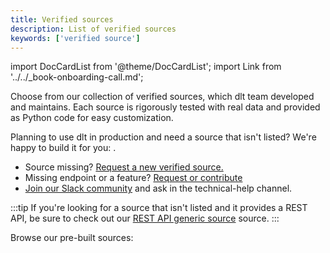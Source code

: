 ```yaml
---
title: Verified sources
description: List of verified sources
keywords: ['verified source']
---
```

import DocCardList from '@theme/DocCardList';
import Link from '../../_book-onboarding-call.md';

Choose from our collection of verified sources, which dlt team developed and maintains. Each source is rigorously tested with real data and provided as Python code for easy customization.

Planning to use dlt in production and need a source that isn't listed? We're happy to build it for you: <Link />.
* Source missing? [Request a new verified source.](https://github.com/dlt-hub/verified-sources/issues/new?template=source-request.md)
* Missing endpoint or a feature? [Request or contribute](https://github.com/dlt-hub/verified-sources/issues/new?template=extend-a-source.md)
* [Join our Slack community](https://dlthub.com/community) and ask in the technical-help channel.

:::tip
If you're looking for a source that isn't listed and it provides a REST API, be sure to check out our [REST API generic source](rest_api)
 source.
:::

Browse our pre-built sources:

<DocCardList />
